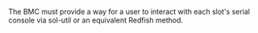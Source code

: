The BMC must provide a way for a user to interact with each slot's serial
console via sol-util or an equivalent Redfish method.
